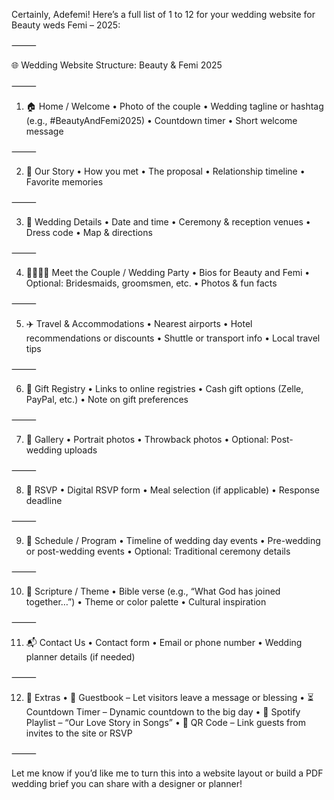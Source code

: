 Certainly, Adefemi! Here’s a full list of 1 to 12 for your wedding website for Beauty weds Femi – 2025:

⸻

🌐 Wedding Website Structure: Beauty & Femi 2025

⸻

1. 🏠 Home / Welcome
	•	Photo of the couple
	•	Wedding tagline or hashtag (e.g., #BeautyAndFemi2025)
	•	Countdown timer
	•	Short welcome message

⸻

2. 💑 Our Story
	•	How you met
	•	The proposal
	•	Relationship timeline
	•	Favorite memories

⸻

3. 💍 Wedding Details
	•	Date and time
	•	Ceremony & reception venues
	•	Dress code
	•	Map & directions

⸻

4. 👰🏾🤵🏾 Meet the Couple / Wedding Party
	•	Bios for Beauty and Femi
	•	Optional: Bridesmaids, groomsmen, etc.
	•	Photos & fun facts

⸻

5. ✈️ Travel & Accommodations
	•	Nearest airports
	•	Hotel recommendations or discounts
	•	Shuttle or transport info
	•	Local travel tips

⸻

6. 🎁 Gift Registry
	•	Links to online registries
	•	Cash gift options (Zelle, PayPal, etc.)
	•	Note on gift preferences

⸻

7. 📸 Gallery
	•	Portrait photos
	•	Throwback photos
	•	Optional: Post-wedding uploads

⸻

8. 📝 RSVP
	•	Digital RSVP form
	•	Meal selection (if applicable)
	•	Response deadline

⸻

9. 📖 Schedule / Program
	•	Timeline of wedding day events
	•	Pre-wedding or post-wedding events
	•	Optional: Traditional ceremony details

⸻

10. 📜 Scripture / Theme
	•	Bible verse (e.g., “What God has joined together…”)
	•	Theme or color palette
	•	Cultural inspiration

⸻

11. 📬 Contact Us
	•	Contact form
	•	Email or phone number
	•	Wedding planner details (if needed)

⸻

12. 🎉 Extras
	•	💌 Guestbook – Let visitors leave a message or blessing
	•	⏳ Countdown Timer – Dynamic countdown to the big day
	•	🎵 Spotify Playlist – “Our Love Story in Songs”
	•	📱 QR Code – Link guests from invites to the site or RSVP

⸻

Let me know if you’d like me to turn this into a website layout or build a PDF wedding brief you can share with a designer or planner!
